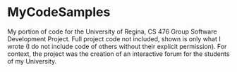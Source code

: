 # MyCodeSamples
My portion of code for the University of Regina, CS 476 Group Software Development Project.
Full project code not included, shown is only what I wrote (I do not include code of others without their explicit permission).
For context, the project was the creation of an interactive forum for the students of my University.
